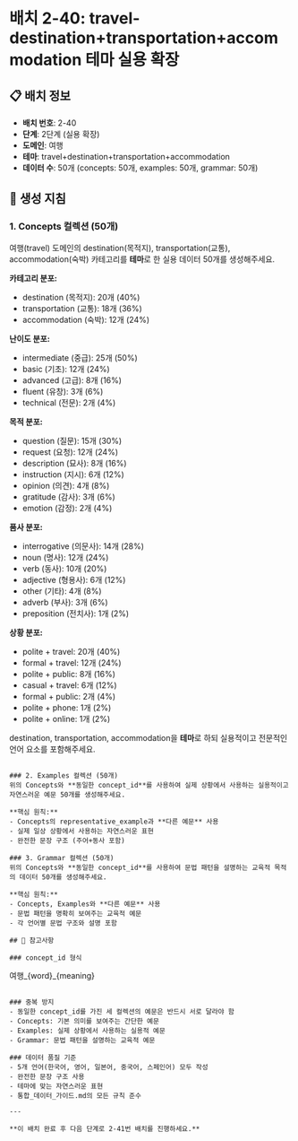 # 배치 2-40: travel-destination+transportation+accommodation 테마 실용 확장

## 📋 배치 정보
- **배치 번호**: 2-40
- **단계**: 2단계 (실용 확장)
- **도메인**: 여행
- **테마**: travel+destination+transportation+accommodation
- **데이터 수**: 50개 (concepts: 50개, examples: 50개, grammar: 50개)

## 🎯 생성 지침

### 1. Concepts 컬렉션 (50개)
여행(travel) 도메인의 destination(목적지), transportation(교통), accommodation(숙박) 카테고리를 **테마**로 한 실용 데이터 50개를 생성해주세요.

**카테고리 분포:**
- destination (목적지): 20개 (40%)
- transportation (교통): 18개 (36%)
- accommodation (숙박): 12개 (24%)

**난이도 분포:**
- intermediate (중급): 25개 (50%)
- basic (기초): 12개 (24%)
- advanced (고급): 8개 (16%)
- fluent (유창): 3개 (6%)
- technical (전문): 2개 (4%)

**목적 분포:**
- question (질문): 15개 (30%)
- request (요청): 12개 (24%)
- description (묘사): 8개 (16%)
- instruction (지시): 6개 (12%)
- opinion (의견): 4개 (8%)
- gratitude (감사): 3개 (6%)
- emotion (감정): 2개 (4%)

**품사 분포:**
- interrogative (의문사): 14개 (28%)
- noun (명사): 12개 (24%)
- verb (동사): 10개 (20%)
- adjective (형용사): 6개 (12%)
- other (기타): 4개 (8%)
- adverb (부사): 3개 (6%)
- preposition (전치사): 1개 (2%)

**상황 분포:**
- polite + travel: 20개 (40%)
- formal + travel: 12개 (24%)
- polite + public: 8개 (16%)
- casual + travel: 6개 (12%)
- formal + public: 2개 (4%)
- polite + phone: 1개 (2%)
- polite + online: 1개 (2%)

destination, transportation, accommodation을 **테마**로 하되 실용적이고 전문적인 언어 요소를 포함해주세요.

```

### 2. Examples 컬렉션 (50개)
위의 Concepts와 **동일한 concept_id**를 사용하여 실제 상황에서 사용하는 실용적이고 자연스러운 예문 50개를 생성해주세요.

**핵심 원칙:**
- Concepts의 representative_example과 **다른 예문** 사용
- 실제 일상 상황에서 사용하는 자연스러운 표현
- 완전한 문장 구조 (주어+동사 포함)

### 3. Grammar 컬렉션 (50개)
위의 Concepts와 **동일한 concept_id**를 사용하여 문법 패턴을 설명하는 교육적 목적의 데이터 50개를 생성해주세요.

**핵심 원칙:**
- Concepts, Examples와 **다른 예문** 사용
- 문법 패턴을 명확히 보여주는 교육적 예문
- 각 언어별 문법 구조와 설명 포함

## 📝 참고사항

### concept_id 형식
```
여행_{word}_{meaning}
```

### 중복 방지
- 동일한 concept_id를 가진 세 컬렉션의 예문은 반드시 서로 달라야 함
- Concepts: 기본 의미를 보여주는 간단한 예문
- Examples: 실제 상황에서 사용하는 실용적 예문  
- Grammar: 문법 패턴을 설명하는 교육적 예문

### 데이터 품질 기준
- 5개 언어(한국어, 영어, 일본어, 중국어, 스페인어) 모두 작성
- 완전한 문장 구조 사용
- 테마에 맞는 자연스러운 표현
- 통합_데이터_가이드.md의 모든 규칙 준수

---

**이 배치 완료 후 다음 단계로 2-41번 배치를 진행하세요.**